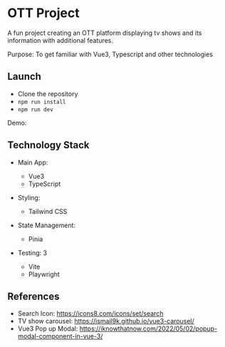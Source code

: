 # OTT Project

A fun project creating an OTT platform displaying tv shows and its information with additional features. 

Purpose: To get familiar with Vue3, Typescript and other technologies

## Launch

- Clone the repository
- `npm run install`
- `npm run dev`

Demo: 

## Technology Stack

- Main App:
  - Vue3
  - TypeScript

- Styling:
  - Tailwind CSS

- State Management:
  - Pinia
  
- Testing: 3
  - Vite
  - Playwright

## References

- Search Icon: https://icons8.com/icons/set/search
- TV show carousel: https://ismail9k.github.io/vue3-carousel/
- Vue3 Pop up Modal: https://iknowthatnow.com/2022/05/02/popup-modal-component-in-vue-3/
